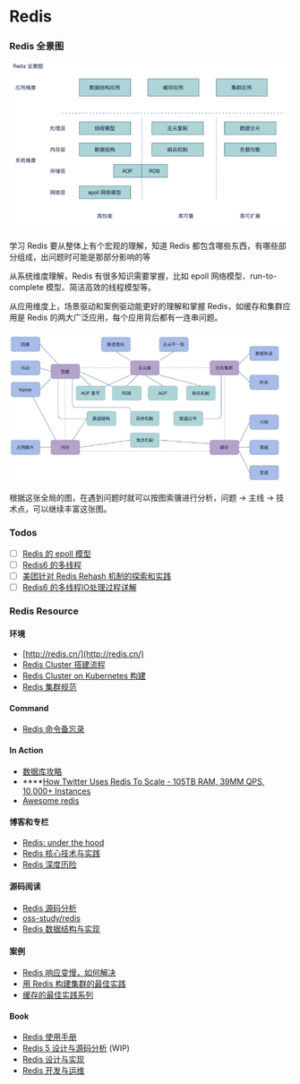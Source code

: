 # Redis

### Redis 全景图

![](../../.gitbook/assets/image%20%2859%29.png)

学习 Redis 要从整体上有个宏观的理解，知道 Redis 都包含哪些东西，有哪些部分组成，出问题时可能是那部分影响的等

从系统维度理解，Redis 有很多知识需要掌握，比如 epoll 网络模型、run-to-complete 模型、简洁高效的线程模型等。

从应用维度上，场景驱动和案例驱动能更好的理解和掌握 Redis，如缓存和集群应用是 Redis 的两大广泛应用，每个应用背后都有一连串问题。

![](../../.gitbook/assets/image%20%2858%29.png)

根据这张全局的图，在遇到问题时就可以按图索骥进行分析，问题 -&gt; 主线 -&gt; 技术点，可以继续丰富这张图。

### Todos

* [ ] [Redis 的 epoll 模型](https://xie.infoq.cn/article/628ae27da9ccb37d2900e8ef4)
* [ ] [Redis6 的多线程](https://xie.infoq.cn/article/91ab6a27e9bca957cab2d1819)
* [ ] [美团针对 Redis Rehash 机制的探索和实践](https://www.cnblogs.com/meituantech/p/9376472.html)
* [ ] [Redis6 的多线程IO处理过程详解](https://zhuanlan.zhihu.com/p/144805500)

### Redis Resource

#### 环境

* [http://redis.cn/](http://redis.cn/)
* [Redis Cluster 搭建流程](https://github.com/shniu/cloud-native-infrastructure/tree/master/middleware/redis-cluster)
* [Redis Cluster on Kubernetes 构建](https://github.com/shniu/cloud-native-infrastructure/tree/master/minikube-dev-env/resources/redis-cluster)
* [Redis 集群规范](http://redis.cn/topics/cluster-spec.html)

#### Command

* [Redis 命令备忘录](https://cheatography.com/tasjaevan/cheat-sheets/redis/)

#### In Action

* [数据库攻略](https://time.geekbang.org/column/article/10301)
* \*\*\*\*[How Twitter Uses Redis To Scale - 105TB RAM, 39MM QPS, 10,000+ Instances ](http://highscalability.com/blog/2014/9/8/how-twitter-uses-redis-to-scale-105tb-ram-39mm-qps-10000-ins.html)
* [Awesome redis](https://github.com/JamzyWang/awesome-redis)

#### 博客和专栏

* [Redis: under the hood](https://www.pauladamsmith.com/articles/redis-under-the-hood.html#redis-under-the-hood)
* [Redis 核心技术与实践](https://time.geekbang.org/column/article/268247)
* [Redis 深度历险](https://juejin.cn/book/6844733724618129422/section/6844733724660072461)

#### 源码阅读

* [Redis 源码分析](http://bbs.redis.cn/forum.php?mod=viewthread&tid=545)
* [oss-study/redis](https://github.com/oss-study/redis)
* [Redis 数据结构与实现](https://wingsxdu.com/post/database/redis/struct/#gsc.tab=0)

#### 案例

* [Redis 响应变慢，如何解决](https://time.geekbang.org/column/article/78984)
* [用 Redis 构建集群的最佳实践](https://time.geekbang.org/column/article/217590)
* [缓存的最佳实践系列](https://time.geekbang.org/column/article/149899)

#### Book

* [Redis 使用手册](https://weread.qq.com/web/reader/75732070719551157574079)
* [Redis 5 设计与源码分析](https://weread.qq.com/web/reader/d36322207190b923d368a9akc81322c012c81e728d9d180)   \(WIP\)
* [Redis 设计与实现](https://weread.qq.com/web/reader/d35323e0597db0d35bd957bkc81322c012c81e728d9d180)
* [Redis 开发与运维](https://weread.qq.com/web/reader/439327a0811e1aa5dg0166fd)



